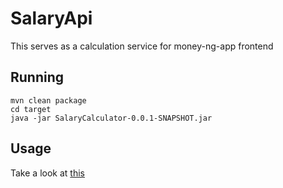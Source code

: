 # SalaryApi
This serves as a calculation service for money-ng-app frontend

## Running
```
mvn clean package
cd target
java -jar SalaryCalculator-0.0.1-SNAPSHOT.jar
```
## Usage
Take a look at [this](src/main/java/com/anteklantek/SalaryCalculator/test.http)
